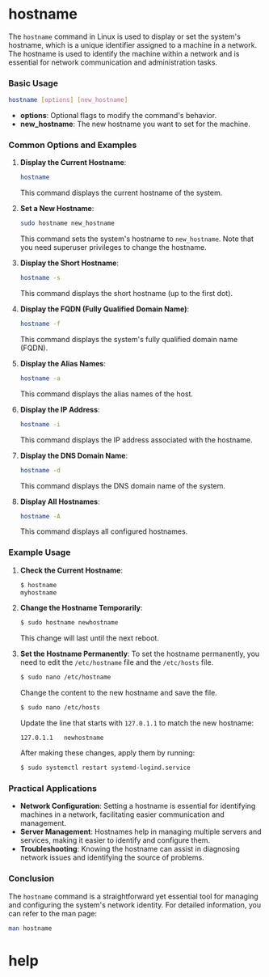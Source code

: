 # hostname

The `hostname` command in Linux is used to display or set the system's hostname, which is a unique identifier assigned to a machine in a network. The hostname is used to identify the machine within a network and is essential for network communication and administration tasks.

### Basic Usage

```sh
hostname [options] [new_hostname]
```

- **options**: Optional flags to modify the command's behavior.
- **new_hostname**: The new hostname you want to set for the machine.

### Common Options and Examples

1. **Display the Current Hostname**:
   ```sh
   hostname
   ```
   This command displays the current hostname of the system.

2. **Set a New Hostname**:
   ```sh
   sudo hostname new_hostname
   ```
   This command sets the system's hostname to `new_hostname`. Note that you need superuser privileges to change the hostname.

3. **Display the Short Hostname**:
   ```sh
   hostname -s
   ```
   This command displays the short hostname (up to the first dot).

4. **Display the FQDN (Fully Qualified Domain Name)**:
   ```sh
   hostname -f
   ```
   This command displays the system's fully qualified domain name (FQDN).

5. **Display the Alias Names**:
   ```sh
   hostname -a
   ```
   This command displays the alias names of the host.

6. **Display the IP Address**:
   ```sh
   hostname -i
   ```
   This command displays the IP address associated with the hostname.

7. **Display the DNS Domain Name**:
   ```sh
   hostname -d
   ```
   This command displays the DNS domain name of the system.

8. **Display All Hostnames**:
   ```sh
   hostname -A
   ```
   This command displays all configured hostnames.

### Example Usage

1. **Check the Current Hostname**:
   ```sh
   $ hostname
   myhostname
   ```

2. **Change the Hostname Temporarily**:
   ```sh
   $ sudo hostname newhostname
   ```
   This change will last until the next reboot.

3. **Set the Hostname Permanently**:
   To set the hostname permanently, you need to edit the `/etc/hostname` file and the `/etc/hosts` file.

   ```sh
   $ sudo nano /etc/hostname
   ```
   Change the content to the new hostname and save the file.

   ```sh
   $ sudo nano /etc/hosts
   ```
   Update the line that starts with `127.0.1.1` to match the new hostname:
   ```
   127.0.1.1   newhostname
   ```

   After making these changes, apply them by running:
   ```sh
   $ sudo systemctl restart systemd-logind.service
   ```

### Practical Applications

- **Network Configuration**: Setting a hostname is essential for identifying machines in a network, facilitating easier communication and management.
- **Server Management**: Hostnames help in managing multiple servers and services, making it easier to identify and configure them.
- **Troubleshooting**: Knowing the hostname can assist in diagnosing network issues and identifying the source of problems.

### Conclusion

The `hostname` command is a straightforward yet essential tool for managing and configuring the system's network identity. For detailed information, you can refer to the man page:

```sh
man hostname
```
# help 

```

```

